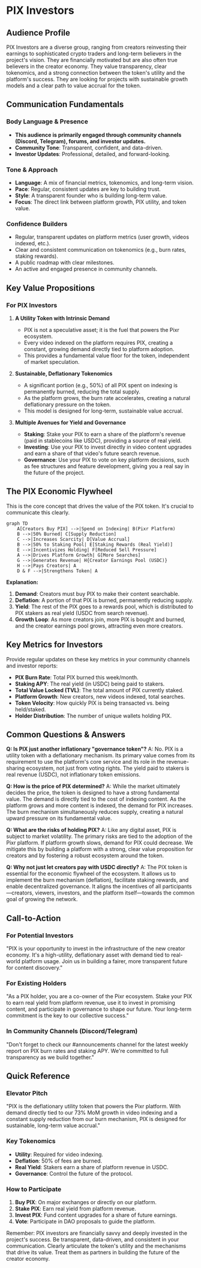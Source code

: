# PIX Investors

## Audience Profile
PIX Investors are a diverse group, ranging from creators reinvesting their earnings to sophisticated crypto traders and long-term believers in the project's vision. They are financially motivated but are also often true believers in the creator economy. They value transparency, clear tokenomics, and a strong connection between the token's utility and the platform's success. They are looking for projects with sustainable growth models and a clear path to value accrual for the token.

## Communication Fundamentals

### Body Language & Presence
- **This audience is primarily engaged through community channels (Discord, Telegram), forums, and investor updates.**
- **Community Tone**: Transparent, confident, and data-driven.
- **Investor Updates**: Professional, detailed, and forward-looking.

### Tone & Approach
- **Language**: A mix of financial metrics, tokenomics, and long-term vision.
- **Pace**: Regular, consistent updates are key to building trust.
- **Style**: A transparent founder who is building long-term value.
- **Focus**: The direct link between platform growth, PIX utility, and token value.

### Confidence Builders
- Regular, transparent updates on platform metrics (user growth, videos indexed, etc.).
- Clear and consistent communication on tokenomics (e.g., burn rates, staking rewards).
- A public roadmap with clear milestones.
- An active and engaged presence in community channels.

## Key Value Propositions

### For PIX Investors
1.  **A Utility Token with Intrinsic Demand**
    -   PIX is not a speculative asset; it is the fuel that powers the Pixr ecosystem.
    -   Every video indexed on the platform requires PIX, creating a constant, growing demand directly tied to platform adoption.
    -   This provides a fundamental value floor for the token, independent of market speculation.

2.  **Sustainable, Deflationary Tokenomics**
    -   A significant portion (e.g., 50%) of all PIX spent on indexing is permanently burned, reducing the total supply.
    -   As the platform grows, the burn rate accelerates, creating a natural deflationary pressure on the token.
    -   This model is designed for long-term, sustainable value accrual.

3.  **Multiple Avenues for Yield and Governance**
    -   **Staking**: Stake your PIX to earn a share of the platform's revenue (paid in stablecoins like USDC), providing a source of real yield.
    -   **Investing**: Use your PIX to invest directly in video content upgrades and earn a share of that video's future search revenue.
    -   **Governance**: Use your PIX to vote on key platform decisions, such as fee structures and feature development, giving you a real say in the future of the project.

## The PIX Economic Flywheel

This is the core concept that drives the value of the PIX token. It's crucial to communicate this clearly.

```mermaid
graph TD
    A[Creators Buy PIX] -->|Spend on Indexing| B(Pixr Platform)
    B -->|50% Burned| C[Supply Reduction]
    C -->|Increases Scarcity| D[Value Accrual]
    B -->|50% to Staking Pool| E[Staking Rewards (Real Yield)]
    E -->|Incentivizes Holding| F[Reduced Sell Pressure]
    A -->|Drives Platform Growth| G[More Searches]
    G -->|Generates Revenue| H{Creator Earnings Pool (USDC)}
    H -->|Pays Creators| A
    D & F -->|Strengthens Token| A
```

**Explanation:**
1.  **Demand**: Creators must buy PIX to make their content searchable.
2.  **Deflation**: A portion of that PIX is burned, permanently reducing supply.
3.  **Yield**: The rest of the PIX goes to a rewards pool, which is distributed to PIX stakers as real yield (USDC from search revenue).
4.  **Growth Loop**: As more creators join, more PIX is bought and burned, and the creator earnings pool grows, attracting even more creators.

## Key Metrics for Investors

Provide regular updates on these key metrics in your community channels and investor reports:

-   **PIX Burn Rate**: Total PIX burned this week/month.
-   **Staking APY**: The real yield (in USDC) being paid to stakers.
-   **Total Value Locked (TVL)**: The total amount of PIX currently staked.
-   **Platform Growth**: New creators, new videos indexed, total searches.
-   **Token Velocity**: How quickly PIX is being transacted vs. being held/staked.
-   **Holder Distribution**: The number of unique wallets holding PIX.

## Common Questions & Answers

**Q: Is PIX just another inflationary "governance token"?**
A: No. PIX is a utility token with a deflationary mechanism. Its primary value comes from its requirement to use the platform's core service and its role in the revenue-sharing ecosystem, not just from voting rights. The yield paid to stakers is real revenue (USDC), not inflationary token emissions.

**Q: How is the price of PIX determined?**
A: While the market ultimately decides the price, the token is designed to have a strong fundamental value. The demand is directly tied to the cost of indexing content. As the platform grows and more content is indexed, the demand for PIX increases. The burn mechanism simultaneously reduces supply, creating a natural upward pressure on its fundamental value.

**Q: What are the risks of holding PIX?**
A: Like any digital asset, PIX is subject to market volatility. The primary risks are tied to the adoption of the Pixr platform. If platform growth slows, demand for PIX could decrease. We mitigate this by building a platform with a strong, clear value proposition for creators and by fostering a robust ecosystem around the token.

**Q: Why not just let creators pay with USDC directly?**
A: The PIX token is essential for the economic flywheel of the ecosystem. It allows us to implement the burn mechanism (deflation), facilitate staking rewards, and enable decentralized governance. It aligns the incentives of all participants—creators, viewers, investors, and the platform itself—towards the common goal of growing the network.

## Call-to-Action

### For Potential Investors
"PIX is your opportunity to invest in the infrastructure of the new creator economy. It's a high-utility, deflationary asset with demand tied to real-world platform usage. Join us in building a fairer, more transparent future for content discovery."

### For Existing Holders
"As a PIX holder, you are a co-owner of the Pixr ecosystem. Stake your PIX to earn real yield from platform revenue, use it to invest in promising content, and participate in governance to shape our future. Your long-term commitment is the key to our collective success."

### In Community Channels (Discord/Telegram)
"Don't forget to check our #announcements channel for the latest weekly report on PIX burn rates and staking APY. We're committed to full transparency as we build together."

## Quick Reference

### Elevator Pitch
"PIX is the deflationary utility token that powers the Pixr platform. With demand directly tied to our 73% MoM growth in video indexing and a constant supply reduction from our burn mechanism, PIX is designed for sustainable, long-term value accrual."

### Key Tokenomics
-   **Utility**: Required for video indexing.
-   **Deflation**: 50% of fees are burned.
-   **Real Yield**: Stakers earn a share of platform revenue in USDC.
-   **Governance**: Control the future of the protocol.

### How to Participate
1.  **Buy PIX**: On major exchanges or directly on our platform.
2.  **Stake PIX**: Earn real yield from platform revenue.
3.  **Invest PIX**: Fund content upgrades for a share of future earnings.
4.  **Vote**: Participate in DAO proposals to guide the platform.

Remember: PIX investors are financially savvy and deeply invested in the project's success. Be transparent, data-driven, and consistent in your communication. Clearly articulate the token's utility and the mechanisms that drive its value. Treat them as partners in building the future of the creator economy.